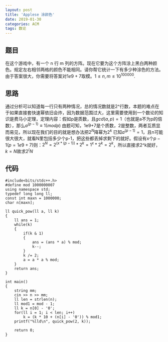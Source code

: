 ```yaml
---
layout: post
title: 'Applese 涂颜色'
date: 2019-01-30
categories: ACM
tags: 数论
---
```

## 题目
在这个游戏中，有一个 n 行 m 列的方阵。现在它要为这个方阵涂上黑白两种颜色。规定左右相邻两格的颜色不能相同。请你帮它统计一下有多少种涂色的方法。由于答案很大，你需要将答案对$1e9+7$取模。$1≤n,m≤10^100000$.
## 思路
通过分析可以知道每一行只有两种情况，总的情况数就是2^行数，本题的难点在于如果直接套快速幂依旧会炸，因为数据范围过大，这里需要使用到一个数论的知识是费马小定理，定理内容：假如p是质数，且$gcd(a,p)=1$（也就是a不为p的倍数），那么$a^(p-1)≡1(mod p)$
由题可知，1e9+7是个质数，2是整数，两者互质显而易见，所以现在我们的目的就是想办法把$2^N%(1e9+7)$降幂为$2^k%(1e9+7)$
已知$a^(p-1) = 1$，且n可能很大很大，就看N里包括多少个p-1，把这些都丢掉求剩下的就好。假设有x个$p-1(p=1e9+7)$则：$2^N = 2^(x*(p-1)) * 2^k = 1^x * 2^k = 2^k$，所以直接求2^k就好，$k = N%(p-1)$故求$2^(N%1e9+6)%1e9+7$

## 代码
```
#include<bits/stdc++.h>
#define mod 1000000007
using namespace std;
typedef long long ll;
const int maxn = 1000000;
char n[maxn];

ll quick_pow(ll a, ll k)
{
    ll ans = 1;
    while(k)
    {
        if(k & 1)
        {
            ans = (ans * a) % mod;
            k--;
        }
        k /= 2;
        a = a * a % mod;
    }
    return ans;
}

int main()
{
    string mm;
    cin >> n >> mm;
    ll len = strlen(n);
    ll mod1 = mod - 1;
    ll k = n[0] - '0';
    for(ll i = 1; i < len; i++)
        k = (k * 10 + (n[i] - '0')) % mod1;
    printf("%lld\n", quick_pow(2, k));

    return 0;
}
```